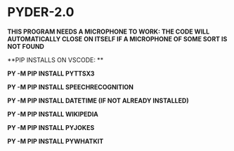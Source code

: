 # PYDER-2.0

**THIS PROGRAM NEEDS A MICROPHONE TO WORK: THE CODE WILL AUTOMATICALLY CLOSE ON ITSELF IF A MICROPHONE OF SOME SORT IS NOT FOUND**

**PIP INSTALLS ON VSCODE: **

**PY -M PIP INSTALL PYTTSX3**

**PY -M PIP INSTALL SPEECHRECOGNITION**

**PY -M PIP INSTALL DATETIME (IF NOT ALREADY INSTALLED)**

**PY -M PIP INSTALL WIKIPEDIA**

**PY -M PIP INSTALL PYJOKES**

**PY -M PIP INSTALL PYWHATKIT**

